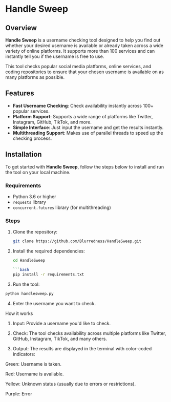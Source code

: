 # Handle Sweep

## Overview

**Handle Sweep** is a username checking tool designed to help you find out whether your desired username is available or already taken across a wide variety of online platforms. It supports more than 100 services and can instantly tell you if the username is free to use.

This tool checks popular social media platforms, online services, and coding repositories to ensure that your chosen username is available on as many platforms as possible.

## Features

- **Fast Username Checking**: Check availability instantly across 100+ popular services.
- **Platform Support**: Supports a wide range of platforms like Twitter, Instagram, GitHub, TikTok, and more.
- **Simple Interface**: Just input the username and get the results instantly.
- **Multithreading Support**: Makes use of parallel threads to speed up the checking process.

## Installation

To get started with **Handle Sweep**, follow the steps below to install and run the tool on your local machine.

### Requirements

- Python 3.6 or higher
- `requests` library
- `concurrent.futures` library (for multithreading)

### Steps

1. Clone the repository:

   ```bash
   git clone https://github.com/Blurredness/HandleSweep.git

2. Install the required dependencies:

   ```bash
   cd HandleSweep

   ```bash
   pip install -r requirements.txt


3. Run the tool:

```bash
python handlesweep.py
```

4. Enter the username you want to check.



How it works

1. Input: Provide a username you'd like to check.


2. Check: The tool checks availability across multiple platforms like Twitter, GitHub, Instagram, TikTok, and many others.


3. Output: The results are displayed in the terminal with color-coded indicators:

Green: Username is taken.

Red: Username is available.

Yellow: Unknown status (usually due to errors or restrictions).

Purple: Error

